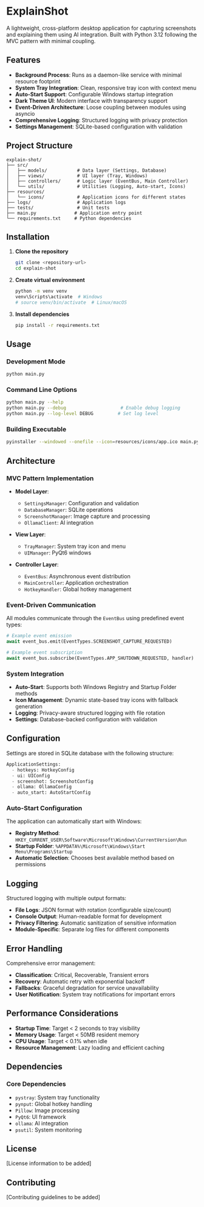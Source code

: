 # ExplainShot

A lightweight, cross-platform desktop application for capturing screenshots and explaining them using AI integration. Built with Python 3.12 following the MVC pattern with minimal coupling.

## Features

- **Background Process**: Runs as a daemon-like service with minimal resource footprint
- **System Tray Integration**: Clean, responsive tray icon with context menu
- **Auto-Start Support**: Configurable Windows startup integration
- **Dark Theme UI**: Modern interface with transparency support
- **Event-Driven Architecture**: Loose coupling between modules using asyncio
- **Comprehensive Logging**: Structured logging with privacy protection
- **Settings Management**: SQLite-based configuration with validation

## Project Structure

```
explain-shot/
├── src/
│   ├── models/           # Data layer (Settings, Database)
│   ├── views/            # UI layer (Tray, Windows)
│   ├── controllers/      # Logic layer (EventBus, Main Controller)
│   └── utils/            # Utilities (Logging, Auto-start, Icons)
├── resources/
│   └── icons/            # Application icons for different states
├── logs/                 # Application logs
├── tests/                # Unit tests
├── main.py              # Application entry point
└── requirements.txt     # Python dependencies
```

## Installation

1. **Clone the repository**
   ```bash
   git clone <repository-url>
   cd explain-shot
   ```

2. **Create virtual environment**
   ```bash
   python -m venv venv
   venv\Scripts\activate  # Windows
   # source venv/bin/activate  # Linux/macOS
   ```

3. **Install dependencies**
   ```bash
   pip install -r requirements.txt
   ```

## Usage

### Development Mode
```bash
python main.py
```

### Command Line Options
```bash
python main.py --help
python main.py --debug                    # Enable debug logging
python main.py --log-level DEBUG         # Set log level
```

### Building Executable
```bash
pyinstaller --windowed --onefile --icon=resources/icons/app.ico main.py
```

## Architecture

### MVC Pattern Implementation

- **Model Layer**:
  - `SettingsManager`: Configuration and validation
  - `DatabaseManager`: SQLite operations
  - `ScreenshotManager`: Image capture and processing
  - `OllamaClient`: AI integration

- **View Layer**:
  - `TrayManager`: System tray icon and menu
  - `UIManager`: PyQt6 windows

- **Controller Layer**:
  - `EventBus`: Asynchronous event distribution
  - `MainController`: Application orchestration
  - `HotkeyHandler`: Global hotkey management

### Event-Driven Communication

All modules communicate through the `EventBus` using predefined event types:

```python
# Example event emission
await event_bus.emit(EventTypes.SCREENSHOT_CAPTURE_REQUESTED)

# Example event subscription
await event_bus.subscribe(EventTypes.APP_SHUTDOWN_REQUESTED, handler)
```

### System Integration

- **Auto-Start**: Supports both Windows Registry and Startup Folder methods
- **Icon Management**: Dynamic state-based tray icons with fallback generation
- **Logging**: Privacy-aware structured logging with file rotation
- **Settings**: Database-backed configuration with validation

## Configuration

Settings are stored in SQLite database with the following structure:

```python
ApplicationSettings:
  - hotkeys: HotkeyConfig
  - ui: UIConfig
  - screenshot: ScreenshotConfig
  - ollama: OllamaConfig
  - auto_start: AutoStartConfig
```

### Auto-Start Configuration

The application can automatically start with Windows:

- **Registry Method**: `HKEY_CURRENT_USER\Software\Microsoft\Windows\CurrentVersion\Run`
- **Startup Folder**: `%APPDATA%\Microsoft\Windows\Start Menu\Programs\Startup`
- **Automatic Selection**: Chooses best available method based on permissions

## Logging

Structured logging with multiple output formats:

- **File Logs**: JSON format with rotation (configurable size/count)
- **Console Output**: Human-readable format for development
- **Privacy Filtering**: Automatic sanitization of sensitive information
- **Module-Specific**: Separate log files for different components

## Error Handling

Comprehensive error management:

- **Classification**: Critical, Recoverable, Transient errors
- **Recovery**: Automatic retry with exponential backoff
- **Fallbacks**: Graceful degradation for service unavailability
- **User Notification**: System tray notifications for important errors

## Performance Considerations

- **Startup Time**: Target < 2 seconds to tray visibility
- **Memory Usage**: Target < 50MB resident memory
- **CPU Usage**: Target < 0.1% when idle
- **Resource Management**: Lazy loading and efficient caching

## Dependencies

### Core Dependencies
- `pystray`: System tray functionality
- `pynput`: Global hotkey handling
- `Pillow`: Image processing
- `PyQt6`: UI framework
- `ollama`: AI integration
- `psutil`: System monitoring

## License

[License information to be added]

## Contributing

[Contributing guidelines to be added]
